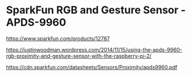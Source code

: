 
# SparkFun RGB and Gesture Sensor - APDS-9960

https://www.sparkfun.com/products/12787

https://justinwoodman.wordpress.com/2014/11/15/using-the-apds-9960-rgb-proximity-and-gesture-sensor-with-the-raspberry-pi-2/

https://cdn.sparkfun.com/datasheets/Sensors/Proximity/apds9960.pdf
